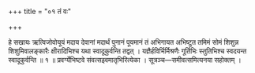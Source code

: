 +++
title = "०१ तं वः"

+++

हे सखायः ऋत्विजोवोयूयं मदाय देवानां मदार्थं पुनानं पूयमानं तं अभिगायत अभिष्टुत तमिमं सोमं शिशुन्न शिशुमिवालङ्कारैः क्षीरादिभिश्च यथा स्वादूकुर्वन्ति तद्वत् । यज्ञैर्हविर्भिर्मिश्रणैः गूर्तिभिः स्तुतिभिश्च स्वदयन्त स्वादूकुर्वन्ति ॥ १ ॥ प्रवर्ग्येभिष्टवे संवत्सइवमातृभिरित्येका । सूत्रञ्च—समीवत्समित्यनया सहोक्तम् ।